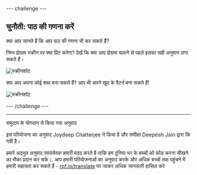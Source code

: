 --- challenge ---

## चुनौती: पाठ की गणना करें

क्या आप जानते हैं कि आप पाठ की गणना भी कर सकते हैं?

निम्न प्रोग्राम स्क्रीन पर क्या प्रिंट करेगा? देखें कि क्या आप प्रोग्राम चलाने से पहले इसका सही अनुमान लगा सकते हैं।

![स्क्रीनशॉट](images/me-text-calc.png)

क्या आप अपना कोई शब्द बना सकते हैं? आप भी अपने खुद के पैटर्न बना सकते हैं!

![स्क्रीनशॉट](images/me-patterns.png)

--- /challenge ---


***
समुदाय के योगदान से किया गया अनुवाद

इस परियोजना का अनुवाद Joydeep Chatterjee ने किया है और समीक्षा Deepesh Jain द्वारा कि गयी  है।

हमारे अद्भुत अनुवाद स्वयंसेवक हमारी मदद करते है ताकि हम दुनिया भर के बच्चों को कोड करना सीखने का मौका प्रदान कर सके।. आप हमारी परियोजनाओं का अनुवाद करके और अधिक बच्चों तक पहुंचने में हमारी सहायता कर सकते हैं - [rpf.io/translate](https://rpf.io/translate) पर जाकर अधिक जानकारी हासिल करे